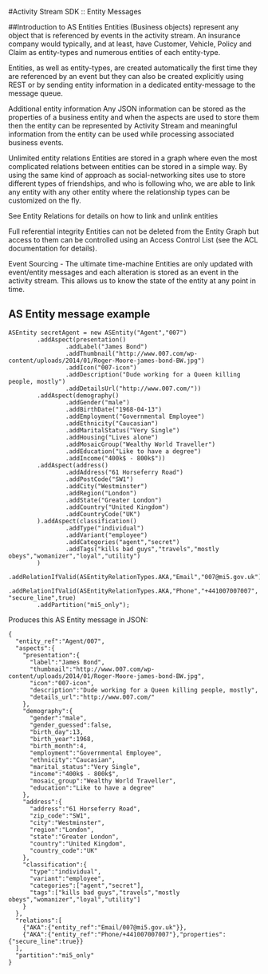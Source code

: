 #Activity Stream SDK :: Entity Messages

##Introduction to AS Entities
Entities (Business objects) represent any object that is referenced by events in the activity stream. 
An insurance company would typically, and at least, have Customer, Vehicle, Policy and Claim as entity-types and numerous entities of each entity-type.

Entities, as well as entity-types, are created automatically the first time they are referenced by an event but they can also be created explicitly using REST or by sending entity information in a dedicated entity-message to the message queue.

Additional entity information
Any JSON information can be stored as the properties of a business entity and when the aspects are used to store them then the entity can be represented by Activity Stream and meaningful information from the entity can be used while processing associated business events.

Unlimited entity relations
Entities are stored in a graph where even the most complicated relations between entities can be stored in a simple way. 
By using the same kind of approach as social-networking sites use to store different types of friendships, and who is following who, we are able to link any entity with any other entity where the relationship types can be customized on the fly.

See Entity Relations for details on how to link and unlink entities

Full referential integrity
Entities can not be deleted from the Entity Graph but access to them can be controlled using an Access Control List (see the ACL documentation for details).

Event Sourcing - The ultimate time-machine
Entities are only updated with event/entity messages and each alteration is stored as an event in the activity stream. This allows us to know the state of the entity at any point in time.


## AS Entity message example
```
ASEntity secretAgent = new ASEntity("Agent","007")
        .addAspect(presentation()
                .addLabel("James Bond")
                .addThumbnail("http://www.007.com/wp-content/uploads/2014/01/Roger-Moore-james-bond-BW.jpg")
                .addIcon("007-icon")
                .addDescription("Dude working for a Queen killing people, mostly")
                .addDetailsUrl("http://www.007.com/"))
        .addAspect(demography()
                .addGender("male")
                .addBirthDate("1968-04-13")
                .addEmployment("Governmental Employee")
                .addEthnicity("Caucasian")
                .addMaritalStatus("Very Single")
                .addHousing("Lives alone")
                .addMosaicGroup("Wealthy World Traveller")
                .addEducation("Like to have a degree")
                .addIncome("400k$ - 800k$"))
        .addAspect(address()
                .addAddress("61 Horseferry Road")
                .addPostCode("SW1")
                .addCity("Westminster")
                .addRegion("London")
                .addState("Greater London")
                .addCountry("United Kingdom")
                .addCountryCode("UK")
        ).addAspect(classification()
                .addType("individual")
                .addVariant("employee")
                .addCategories("agent","secret")
                .addTags("kills bad guys","travels","mostly obeys","womanizer","loyal","utility")
        )
        .addRelationIfValid(ASEntityRelationTypes.AKA,"Email","007@mi5.gov.uk")
        .addRelationIfValid(ASEntityRelationTypes.AKA,"Phone","+441007007007", "secure_line",true)
        .addPartition("mi5_only");
```
Produces this AS Entity message in JSON:
```
{
  "entity_ref":"Agent/007",
  "aspects":{
    "presentation":{
      "label":"James Bond",
      "thumbnail":"http://www.007.com/wp-content/uploads/2014/01/Roger-Moore-james-bond-BW.jpg",
      "icon":"007-icon",
      "description":"Dude working for a Queen killing people, mostly",
      "details_url":"http://www.007.com/"
    },
    "demography":{
      "gender":"male",
      "gender_guessed":false,
      "birth_day":13,
      "birth_year":1968,
      "birth_month":4,
      "employment":"Governmental Employee",
      "ethnicity":"Caucasian",
      "marital_status":"Very Single",
      "income":"400k$ - 800k$",
      "mosaic_group":"Wealthy World Traveller",
      "education":"Like to have a degree"
    },
    "address":{
      "address":"61 Horseferry Road",
      "zip_code":"SW1",
      "city":"Westminster",
      "region":"London",
      "state":"Greater London",
      "country":"United Kingdom",
      "country_code":"UK"
    },
    "classification":{
      "type":"individual",
      "variant":"employee",
      "categories":["agent","secret"],
      "tags":["kills bad guys","travels","mostly obeys","womanizer","loyal","utility"]
    }
  },
  "relations":[
    {"AKA":{"entity_ref":"Email/007@mi5.gov.uk"}},
    {"AKA":{"entity_ref":"Phone/+441007007007"},"properties":{"secure_line":true}}
  ],
  "partition":"mi5_only"
}
```